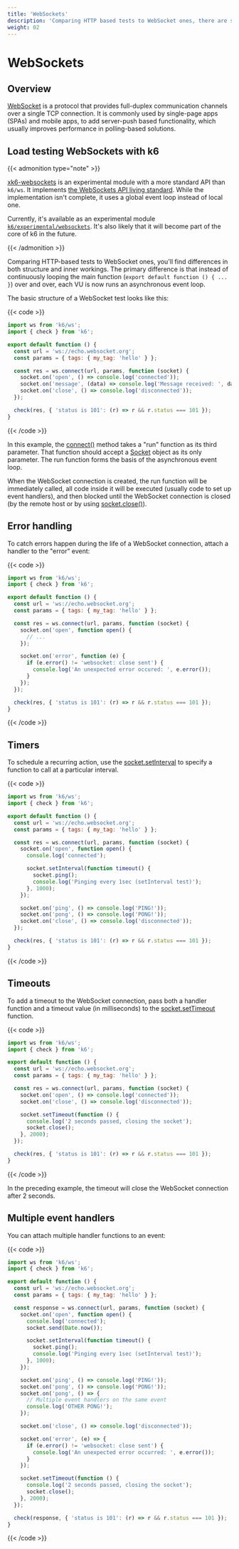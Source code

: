```yaml
---
title: 'WebSockets'
description: 'Comparing HTTP based tests to WebSocket ones, there are some differences in the structure and inner workings of k6.'
weight: 02
---
```


# WebSockets

## Overview

[WebSocket](https://en.wikipedia.org/wiki/WebSocket) is a protocol that provides full-duplex communication channels over a single TCP connection.
It is commonly used by single-page apps (SPAs) and mobile apps, to add server-push based functionality, which usually improves performance in polling-based solutions.

## Load testing WebSockets with k6

{{< admonition type="note" >}}

[xk6-websockets](https://github.com/grafana/xk6-websockets) is an experimental module with a more standard API than `k6/ws`. It implements [the WebSockets API living standard](https://websockets.spec.whatwg.org/). While the implementation isn't complete, it uses a global event loop instead of local one.

Currently, it's available as an experimental module [`k6/experimental/websockets`](https://grafana.com/docs/k6/<K6_VERSION>/javascript-api/k6-experimental/websockets). It's also likely that it will become part of the core of k6 in the future.

{{< /admonition >}}

Comparing HTTP-based tests to WebSocket ones, you'll find differences in both structure and inner workings.
The primary difference is that instead of continuously looping the main function (`export default function () { ... }`) over and over, each VU is now runs an asynchronous event loop.

The basic structure of a WebSocket test looks like this:

{{< code >}}

```javascript
import ws from 'k6/ws';
import { check } from 'k6';

export default function () {
  const url = 'ws://echo.websocket.org';
  const params = { tags: { my_tag: 'hello' } };

  const res = ws.connect(url, params, function (socket) {
    socket.on('open', () => console.log('connected'));
    socket.on('message', (data) => console.log('Message received: ', data));
    socket.on('close', () => console.log('disconnected'));
  });

  check(res, { 'status is 101': (r) => r && r.status === 101 });
}
```

{{< /code >}}

In this example, the [connect()](https://grafana.com/docs/k6/<K6_VERSION>/javascript-api/k6-ws/connect) method takes a "run" function as its third parameter.
That function should accept a [Socket](https://grafana.com/docs/k6/<K6_VERSION>/javascript-api/k6-ws/socket) object as its only parameter.
The run function forms the basis of the asynchronous event loop.

When the WebSocket connection is created, the run function will be immediately called, all code inside it will be executed (usually code to set up event handlers), and then blocked until the WebSocket connection is closed (by the remote host or by using [socket.close()](https://grafana.com/docs/k6/<K6_VERSION>/javascript-api/k6-ws/socket/socket-close)).

## Error handling

To catch errors happen during the life of a WebSocket connection, attach a handler to the "error" event:

{{< code >}}

```javascript
import ws from 'k6/ws';
import { check } from 'k6';

export default function () {
  const url = 'ws://echo.websocket.org';
  const params = { tags: { my_tag: 'hello' } };

  const res = ws.connect(url, params, function (socket) {
    socket.on('open', function open() {
      // ...
    });

    socket.on('error', function (e) {
      if (e.error() != 'websocket: close sent') {
        console.log('An unexpected error occured: ', e.error());
      }
    });
  });

  check(res, { 'status is 101': (r) => r && r.status === 101 });
}
```

{{< /code >}}

## Timers

To schedule a recurring action, use the [socket.setInterval](https://grafana.com/docs/k6/<K6_VERSION>/javascript-api/k6-ws/socket#section-socketsetinterval) to specify a function to call at a particular interval.

{{< code >}}

```javascript
import ws from 'k6/ws';
import { check } from 'k6';

export default function () {
  const url = 'ws://echo.websocket.org';
  const params = { tags: { my_tag: 'hello' } };

  const res = ws.connect(url, params, function (socket) {
    socket.on('open', function open() {
      console.log('connected');

      socket.setInterval(function timeout() {
        socket.ping();
        console.log('Pinging every 1sec (setInterval test)');
      }, 1000);
    });

    socket.on('ping', () => console.log('PING!'));
    socket.on('pong', () => console.log('PONG!'));
    socket.on('close', () => console.log('disconnected'));
  });

  check(res, { 'status is 101': (r) => r && r.status === 101 });
}
```

{{< /code >}}

## Timeouts

To add a timeout to the WebSocket connection, pass both a handler function and a timeout value (in milliseconds) to the [socket.setTimeout](https://grafana.com/docs/k6/<K6_VERSION>/javascript-api/k6-ws/socket/socket-settimeout) function.

{{< code >}}

```javascript
import ws from 'k6/ws';
import { check } from 'k6';

export default function () {
  const url = 'ws://echo.websocket.org';
  const params = { tags: { my_tag: 'hello' } };

  const res = ws.connect(url, params, function (socket) {
    socket.on('open', () => console.log('connected'));
    socket.on('close', () => console.log('disconnected'));

    socket.setTimeout(function () {
      console.log('2 seconds passed, closing the socket');
      socket.close();
    }, 2000);
  });

  check(res, { 'status is 101': (r) => r && r.status === 101 });
}
```

{{< /code >}}

In the preceding example, the timeout will close the WebSocket connection after 2 seconds.

## Multiple event handlers

You can attach multiple handler functions to an event:

{{< code >}}

```javascript
import ws from 'k6/ws';
import { check } from 'k6';

export default function () {
  const url = 'ws://echo.websocket.org';
  const params = { tags: { my_tag: 'hello' } };

  const response = ws.connect(url, params, function (socket) {
    socket.on('open', function open() {
      console.log('connected');
      socket.send(Date.now());

      socket.setInterval(function timeout() {
        socket.ping();
        console.log('Pinging every 1sec (setInterval test)');
      }, 1000);
    });

    socket.on('ping', () => console.log('PING!'));
    socket.on('pong', () => console.log('PONG!'));
    socket.on('pong', () => {
      // Multiple event handlers on the same event
      console.log('OTHER PONG!');
    });

    socket.on('close', () => console.log('disconnected'));

    socket.on('error', (e) => {
      if (e.error() != 'websocket: close sent') {
        console.log('An unexpected error occurred: ', e.error());
      }
    });

    socket.setTimeout(function () {
      console.log('2 seconds passed, closing the socket');
      socket.close();
    }, 2000);
  });

  check(response, { 'status is 101': (r) => r && r.status === 101 });
}
```

{{< /code >}}
